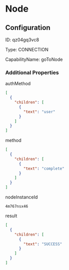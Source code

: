 # Node
## Configuration
ID:  qz04gq3vc8

Type: CONNECTION 

CapabilityName: goToNode






### Additional Properties
authMethod
```json 
[
  {
    "children": [
      {
        "text": "user"
      }
    ]
  }
]
```


method
```json 
[
  {
    "children": [
      {
        "text": "complete"
      }
    ]
  }
]
```


nodeInstanceId
```string 
4m767nsx46
```


result
```json 
[
  {
    "children": [
      {
        "text": "SUCCESS"
      }
    ]
  }
]
```




